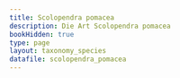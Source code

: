 ```yaml
---
title: Scolopendra pomacea
description: Die Art Scolopendra pomacea
bookHidden: true
type: page
layout: taxonomy_species
datafile: scolopendra_pomacea
---
```


